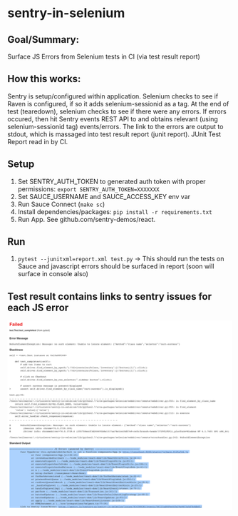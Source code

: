 # sentry-in-selenium

## Goal/Summary:
Surface JS Errors from Selenium tests in CI (via test result report)

## How this works:
Sentry is setup/configured within application.
Selenium checks to see if Raven is configured, if so it adds selenium-sessionid as a tag.
At the end of test (tearedown), selenium checks to see if there were any errors.
If errors occured, then hit Sentry events REST API to and obtains relevant (using selenium-sessionid tag) events/errors.
The link to the errors are output to stdout, which is massaged into test result report (junit report).
JUnit Test Report read in by CI.

## Setup
1. Set SENTRY_AUTH_TOKEN to generated auth token with proper permissions: `export SENTRY_AUTH_TOKEN=XXXXXXX`
2. Set SAUCE_USERNAME and SAUCE_ACCESS_KEY env var
3. Run Sauce Connect (`make sc`)
4. Install dependencies/packages: `pip install -r requirements.txt`
5. Run App. See github.com/sentry-demos/react.

## Run
1. `pytest --junitxml=report.xml test.py` -> This should run the tests on Sauce and javascript errors should be surfaced in report (soon will surface in console also)

## Test result contains links to sentry issues for each JS error
![Test Result Report](images/test-result-report.png)
